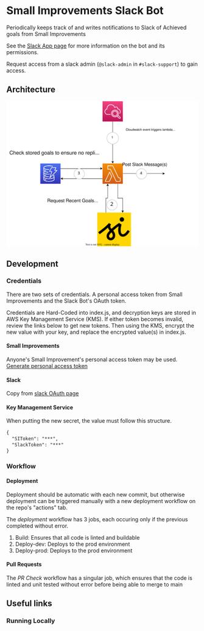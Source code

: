 # Small Improvements Slack Bot

Periodically keeps track of and writes notifications to Slack of Achieved goals from Small Improvements

See the [Slack App page](https://api.slack.com/apps/A03K9PBLSTE/general?) for more information on the bot and its permissions.

Request access from a slack admin (`@slack-admin` in `#slack-support`) to gain access.

## Architecture
![Serverless Program Structure](https://github.com/sourceallies/small-improvements-slack-bot/blob/main/graphics/InfrastructureLayout.svg?raw=true)

## Development

### Credentials

There are two sets of credentials. A personal access token from Small Improvements and the Slack Bot's OAuth token.

Credentials are Hard-Coded into index.js, and decryption keys are stored in AWS Key Management Service (KMS). If either token becomes invalid, review the links below to get new tokens. Then using the KMS, encrypt the new value with your key, and replace the encrypted value(s) in index.js.

#### Small Improvements
Anyone's Small Improvement's personal access token may be used.
[Generate personal access token](https://resources.small-improvements.com/knowledge-base/small-improvements-rest-api/)

#### Slack
Copy from [slack OAuth page](https://api.slack.com/apps/A03K9PBLSTE/oauth?)

#### Key Management Service
When putting the new secret, the value must follow this structure.
```
{
  "SIToken": "***",
  "SlackToken": "***"
}
```



### Workflow

#### Deployment

Deployment should be automatic with each new commit, but otherwise deployment can be triggered manually with a new deployment workflow on the repo's "actions" tab.

The *deployment* workflow has 3 jobs, each occuring only if the previous completed without error.
1. Build: Ensures that all code is linted and buildable
2. Deploy-dev: Deploys to the prod environment
3. Deploy-prod: Deploys to the prod environment

#### Pull Requests

The *PR Check* workflow has a singular job, which ensures that the code is linted and unit tested without error before being able to merge to main

## Useful links

### Running Locally
